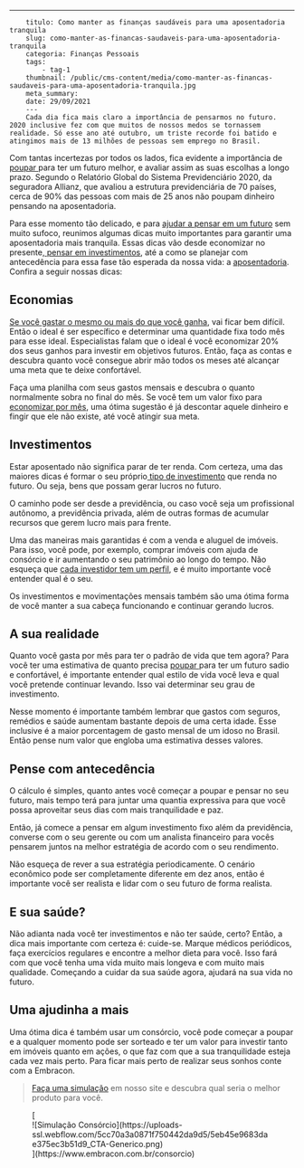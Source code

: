 ---
        titulo: Como manter as finanças saudáveis para uma aposentadoria tranquila
        slug: como-manter-as-financas-saudaveis-para-uma-aposentadoria-tranquila
        categoria: Finanças Pessoais
        tags:
            - tag-1
        thumbnail: /public/cms-content/media/como-manter-as-financas-saudaveis-para-uma-aposentadoria-tranquila.jpg
        meta_summary: 
        date: 29/09/2021
        ---
        Cada dia fica mais claro a importância de pensarmos no futuro. 2020 inclusive fez com que muitos de nossos medos se tornassem realidade. Só esse ano até outubro, um triste recorde foi batido e atingimos mais de 13 milhões de pessoas sem emprego no Brasil.

Com tantas incertezas por todos os lados, fica evidente a importância de [poupar ](https://www.embracon.com.br/blog/poupar-dinheiro-com-o-consorcio-e-possivel-sim)para ter um futuro melhor, e avaliar assim as suas escolhas a longo prazo. Segundo o Relatório Global do Sistema Previdenciário 2020, da seguradora Allianz, que avaliou a estrutura previdenciária de 70 países, cerca de 90% das pessoas com mais de 25 anos não poupam dinheiro pensando na aposentadoria.

Para esse momento tão delicado, e para [ajudar a pensar em um futuro](https://www.embracon.com.br/blog/planeje-sua-vida-financeira-e-fique-sempre-no-azul) sem muito sufoco, reunimos algumas dicas muito importantes para garantir uma aposentadoria mais tranquila. Essas dicas vão desde economizar no presente,[ pensar em investimentos](https://www.embracon.com.br/blog/afinal-quais-sao-as-diferencas-entre-poupar-economizar-e-investir), até a como se planejar com antecedência para essa fase tão esperada da nossa vida: a [aposentadoria](https://www.embracon.com.br/blog/como-organizar-a-vida-financeira-para-uma-aposentadoria-tranquila). Confira a seguir nossas dicas:

Economias
---------

[Se você gastar o mesmo ou mais do que você ganha](https://www.embracon.com.br/blog/como-identificar-e-eliminar-gastos-desnecessarios), vai ficar bem difícil. Então o ideal é ser específico e determinar uma quantidade fixa todo mês para esse ideal. Especialistas falam que o ideal é você economizar 20% dos seus ganhos para investir em objetivos futuros. Então, faça as contas e descubra quanto você consegue abrir mão todos os meses até alcançar uma meta que te deixe confortável.

Faça uma planilha com seus gastos mensais e descubra o quanto normalmente sobra no final do mês. Se você tem um valor fixo para [economizar por mês](https://www.embracon.com.br/blog/5-erros-que-voce-deve-evitar-para-conseguir-economizar-dinheiro), uma ótima sugestão é já descontar aquele dinheiro e fingir que ele não existe, até você atingir sua meta.

Investimentos
-------------

Estar aposentado não significa parar de ter renda. Com certeza, uma das maiores dicas é formar o seu próprio[ tipo de investimento](https://www.embracon.com.br/blog/investimentos-alto-risco-vale-a-pena) que renda no futuro. Ou seja, bens que possam gerar lucros no futuro.

O caminho pode ser desde a previdência, ou caso você seja um profissional autônomo, a previdência privada, além de outras formas de acumular recursos que gerem lucro mais para frente.

Uma das maneiras mais garantidas é com a venda e aluguel de imóveis. Para isso, você pode, por exemplo, comprar imóveis com ajuda de consórcio e ir aumentando o seu patrimônio ao longo do tempo. Não esqueça que [cada investidor tem um perfil](https://www.embracon.com.br/blog/perfil-de-investidor-conheca-os-tipos-e-saiba-qual-e-o-seu), e é muito importante você entender qual é o seu.

Os investimentos e movimentações mensais também são uma ótima forma de você manter a sua cabeça funcionando e continuar gerando lucros.

A sua realidade
---------------

Quanto você gasta por mês para ter o padrão de vida que tem agora? Para você ter uma estimativa de quanto precisa [poupar ](https://www.embracon.com.br/blog/reserva-financeira-como-preparar-a-sua)para ter um futuro sadio e confortável, é importante entender qual estilo de vida você leva e qual você pretende continuar levando. Isso vai determinar seu grau de investimento.

Nesse momento é importante também lembrar que gastos com seguros, remédios e saúde aumentam bastante depois de uma certa idade. Esse inclusive é a maior porcentagem de gasto mensal de um idoso no Brasil. Então pense num valor que engloba uma estimativa desses valores.

Pense com antecedência
----------------------

O cálculo é simples, quanto antes você começar a poupar e pensar no seu futuro, mais tempo terá para juntar uma quantia expressiva para que você possa aproveitar seus dias com mais tranquilidade e paz.

Então, já comece a pensar em algum investimento fixo além da previdência, converse com o seu gerente ou com um analista financeiro para vocês pensarem juntos na melhor estratégia de acordo com o seu rendimento.

Não esqueça de rever a sua estratégia periodicamente. O cenário econômico pode ser completamente diferente em dez anos, então é importante você ser realista e lidar com o seu futuro de forma realista.

E sua saúde?
------------

Não adianta nada você ter investimentos e não ter saúde, certo? Então, a dica mais importante com certeza é: cuide-se. Marque médicos periódicos, faça exercícios regulares e encontre a melhor dieta para você. Isso fará com que você tenha uma vida muito mais longeva e com muito mais qualidade. Começando a cuidar da sua saúde agora, ajudará na sua vida no futuro.

Uma ajudinha a mais
-------------------

Uma ótima dica é também usar um consórcio, você pode começar a poupar e a qualquer momento pode ser sorteado e ter um valor para investir tanto em imóveis quanto em ações, o que faz com que a sua tranquilidade esteja cada vez mais perto. Para ficar mais perto de realizar seus sonhos conte com a Embracon.

> [Faça uma simulação](https://www.embracon.com.br/consorcio) em nosso site e descubra qual seria o melhor produto para você.

<figure class="w-richtext-figure-type-image w-richtext-align-center">[<div>![Simulação Consórcio](https://uploads-ssl.webflow.com/5cc70a3a0871f750442da9d5/5eb45e9683dae375ec3b51d9_CTA-Generico.png)</div>](https://www.embracon.com.br/consorcio)</figure>
        